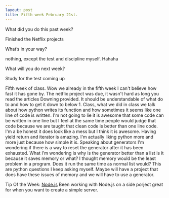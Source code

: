 ```yaml
---
layout: post
title: Fifth week February 21st.
---
```


What did you do this past week?

Finished the Netflix projects

What’s in your way?

nothing, except the test and discipline myself. Hahaha

What will you do next week?

Study for the test coming up


Fifth week of class. Wow we already in the fifth week I can't believe how fast it has gone by. The netflix project was due, it wasn't hard as long you read the articles Downing provided. It should be understandable of what do to and how to get it down to below 1. Class, what we did in class we talk about how python writes its function and how sometimes it seems like one line of code is written. I'm not going to lie it is awesome that some code can be written in one line but I feel at the same time people would judge that code because we are taught that clean code is better than one line code. I'm a be honest it does look like a mess but I think it is awesome. Having yield return and iterator is amazing. I'm actually liking python more and more just because how simple it is. Speaking about generators I'm wondering if there is a way to reset the generator after it has been exhausted. What I'm wondering is why is the generator better than a list is it because it saves memory or what? I thought memory would be the least problem in a program. Does it run the same time as normal list would? This are python questions I keep asking myself. Maybe will have a project that does have these issues of memory and we will have to use a generator.


Tip Of the Week:
[Node.js](https://nodejs.org/en/) Been working with Node.js on a side porject great for when you want to create a simple server.

